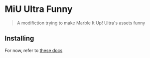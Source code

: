 # MiU Ultra Funny
> A modifiction trying to make Marble It Up! Ultra's assets funny

## Installing
For now, refer to [these docs](docs/dev.md)